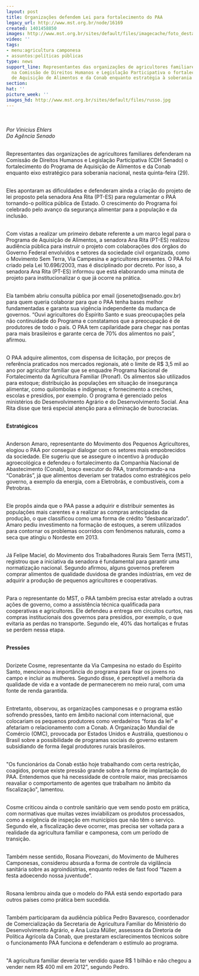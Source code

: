 ```yaml
---
layout: post
title: Organizações defendem Lei para fortalecimento do PAA
legacy_url: http://www.mst.org.br/node/16169
created: 1401458850
images: http://www.mst.org.br/sites/default/files/imagecache/foto_destaque/russo.jpg
video: ''
tags:
- menu:agricultura camponesa
- assuntos:políticas públicas
type: news
support_line: Representantes das organizações de agricultores familiares defenderam
  na Comissão de Direitos Humanos e Legislação Participativa o fortalecimento do Programa
  de Aquisição de Alimentos e da Conab enquanto estratégia à soberania nacional.
section: 
hat: ''
picture_week: ''
images_hd: http://www.mst.org.br/sites/default/files/russo.jpg
---
```

<p class="MsoNormal"><img style="margin: 10px;" src="http://www.mst.org.br/sites/default/files/russo.jpg" alt=""></p><p class="MsoNormal"><em>Por Vinicius Ehlers<br>Da Agência Senado</em></p><p class="MsoNormal"><br>Representantes das organizações de agricultores familiares defenderam na Comissão de Direitos Humanos e Legislação Participativa (CDH Senado) o fortalecimento do Programa de Aquisição de Alimentos e da Conab enquanto eixo estratégico para soberania nacional, nesta quinta-feira (29).</p><p class="MsoNormal"><br>Eles apontaram as dificuldades e defenderam ainda a criação do projeto de lei proposto pela senadora Ana Rita (PT-ES) para regulamentar o PAA tornando-o política pública de Estado. O crescimento do Programa foi celebrado pelo avanço da segurança alimentar para a população e da inclusão.</p><p class="MsoNormal"><br>Com vistas a realizar um primeiro debate referente a um marco legal para o Programa de Aquisição de Alimentos, a senadora Ana Rita (PT-ES) realizou audiência pública para instruir o projeto com colaborações dos órgãos do Governo Federal envolvidos e setores da sociedade civil organizada, como o Movimento Sem Terra, Via Campesina e agricultores presentes. O PAA foi criado pela Lei 10.696/2003, mas é disciplinado por decreto. Por isso, a senadora Ana Rita (PT-ES) informou que está elaborando uma minuta de projeto para institucionalizar o que já ocorre na prática.</p><p class="MsoNormal"><br>Ela também abriu consulta pública por email (joseneto@senado.gov.br) para quem queria colaborar para que o PAA tenha bases melhor fundamentadas e garanta sua vigência independente da mudança de governos. “Ouvi agricultores do Espírito Santo e suas preocupações pela não continuidade do Programa e constatamos que a preocupação é de produtores de todo o país. O PAA tem capilaridade para chegar nas pontas para mais brasileiros e garante cerca de 70% dos alimentos no país”, afirmou.</p><p class="MsoNormal"><br>O PAA adquire alimentos, com dispensa de licitação, por preços de referência praticados nos mercados regionais, até o limite de R$ 3,5 mil ao ano por agricultor familiar que se enquadre Programa Nacional de Fortalecimento da Agricultura Familiar (Pronaf). Os alimentos são utilizados para estoque; distribuição às populações em situação de insegurança alimentar, como quilombolas e indígenas; e fornecimento a creches, escolas e presídios, por exemplo. O programa é gerenciado pelos ministérios do Desenvolvimento Agrário e do Desenvolvimento Social. Ana Rita disse que terá especial atenção para a eliminação de burocracias.</p><p class="MsoNormal"><br><strong>Estratégicos</strong></p><p class="MsoNormal"><br>Anderson Amaro, representante do Movimento dos Pequenos Agricultores, elogiou o PAA por conseguir dialogar com os setores mais empobrecidos da sociedade. Ele sugeriu que se assegure o incentivo à produção agroecológica e defendeu o fortalecimento da Companhia Nacional de Abastecimento (Conab), braço executor do PAA, transformando-a na “Conabrás”, já que alimentos deveriam ser tratados como estratégicos pelo governo, a exemplo da energia, com a Eletrobrás, e combustíveis, com a Petrobras.</p><p class="MsoNormal"><br>Ele propôs ainda que o PAA passe a adquirir e distribuir sementes às populações mais carentes e a realizar as compras antecipadas da produção, o que classificou como uma forma de crédito “desbancarizado”. Amaro pediu investimento na formação de estoques, a serem utilizados para contornar os problemas ocorridos com fenômenos naturais, como a seca que atingiu o Nordeste em 2013.</p><p class="MsoNormal"><br>Já Felipe Maciel, do Movimento dos Trabalhadores Rurais Sem Terra (MST), registrou que a iniciativa da senadora é fundamental para garantir uma normatização nacional. Segundo afirmou, alguns governos preferem comprar alimentos de qualidade duvidosa de grandes indústrias, em vez de adquirir a produção de pequenos agricultores e cooperativas.</p><p class="MsoNormal"><br>Para o representante do MST, o PAA também precisa estar atrelado a outras ações de governo, como a assistência técnica qualificada para cooperativas e agricultores. Ele defendeu a entrega em circuitos curtos, nas compras institucionais dos governos para presídios, por exemplo, o que evitaria as perdas no transporte. Segundo ele, 40% das hortaliças e frutas se perdem nessa etapa.</p><p class="MsoNormal"><br><strong>Pressões</strong></p><p class="MsoNormal"><br>Dorizete Cosme, representante da Via Campesina no estado do Espírito Santo, mencionou a importância do programa para fixar os jovens no campo e incluir as mulheres. Segundo disse, é perceptível a melhoria da qualidade de vida e a vontade de permanecerem no meio rural, com uma fonte de renda garantida.</p><p class="MsoNormal"><br>Entretanto, observou, as organizações camponesas e o programa estão sofrendo pressões, tanto em âmbito nacional com internacional, que colocariam os pequenos produtores como verdadeiros “foras da lei” e afetariam o relacionamento com a Conab. A Organização Mundial de Comércio (OMC), provocada por Estados Unidos e Austrália, questionou o Brasil sobre a possibilidade de programas sociais do governo estarem subsidiando de forma ilegal produtores rurais brasileiros.</p><p class="MsoNormal"><br>"Os funcionários da Conab estão hoje trabalhando com certa restrição, coagidos, porque existe pressão grande sobre a forma de implantação do PAA. Entendemos que há necessidade de controle maior, mas precisamos reavaliar o comportamento de agentes que trabalham no âmbito da fiscalização", lamentou.</p><p class="MsoNormal"><br>Cosme criticou ainda o controle sanitário que vem sendo posto em prática, com normativas que muitas vezes inviabilizam os produtos processados, como a exigência de inspeção em municípios que não têm o serviço. Segundo ele, a fiscalização deve ocorrer, mas precisa ser voltada para a realidade da agricultura familiar e camponesa, com um período de transição.</p><p class="MsoNormal"><br>Também nesse sentido, Rosana Piovezani, do Movimento de Mulheres Camponesas, considerou absurda a forma de controle da vigilância sanitária sobre as agroindústrias, enquanto redes de fast food “fazem a festa adoecendo nossa juventude”.</p><p class="MsoNormal"><br>Rosana lembrou ainda que o modelo do PAA está sendo exportado para outros países como prática bem sucedida.</p><p class="MsoNormal"><br>Também participaram da audiência pública Pedro Bavaresco, coordenador de Comercialização da Secretaria de Agricultura Familiar do Ministério do Desenvolvimento Agrário, e Ana Luiza Müller, assessora da Diretoria de Política Agrícola da Conab, que prestaram esclarecimentos técnicos sobre o funcionamento PAA funciona e defenderam o estímulo ao programa.</p><p class="MsoNormal"><br>"A agricultura familiar deveria ter vendido quase R$ 1 bilhão e não chegou a vender nem R$ 400 mil em 2012", segundo Pedro.</p><p class="MsoNormal">&nbsp;</p>

